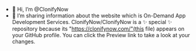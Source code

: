 - 👋 Hi, I’m @ClonifyNow
- 👀 I’m sharing information about the website which is On-Demand App Development Services.
ClonifyNow/ClonifyNow is a ✨ special ✨ repository because its "https://clonifynow.com/"(this file) appears on your GitHub profile.
You can click the Preview link to take a look at your changes.
